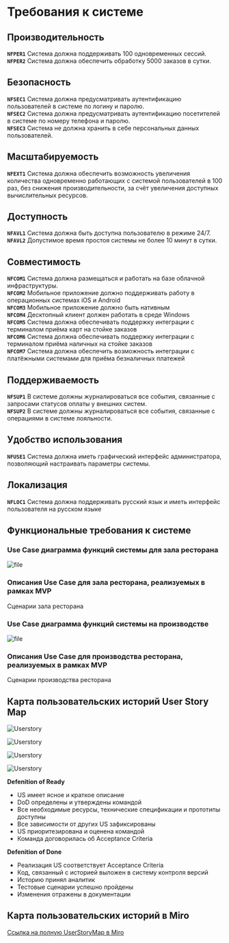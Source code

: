 # Требования к системе

## Производительность
**`NFPER1`** Система должна поддерживать 100 одновременных сессий.<br>
**`NFPER2`** Система должна обеспечить обработку 5000 заказов в сутки.<br>

## Безопасность

**`NFSEC1`** Система должна предусматривать аутентификацию пользователей в системе по логину и паролю.<br>
**`NFSEC2`** Система должна предусматривать аутентификацию посетителей в системе по номеру телефона и паролю.<br>
**`NFSEC3`** Система не должна хранить в себе персональных данных пользователей.<br>

## Масштабируемость

**`NFEXT1`** Система должна обеспечить возможность увеличения количества одновременно работающих с системой пользователей в 100 раз, без снижения производительности, за счёт увеличения доступных вычислительных ресурсов.<br>

## Доступность
**`NFAVL1`** Система должна быть доступна пользователю в режиме 24/7.<br>
**`NFAVL2`** Допустимое время простоя системы не более 10 минут в сутки.<br>

## Совместимость

**`NFCOM1`** Система должна размещаться и работать на базе облачной инфраструктуры.<br>
**`NFCOM2`** Мобильное приложение должно поддерживать работу в операционных системах iOS и Android<br>
**`NFCOM3`** Мобильное приложение должно быть нативным<br>
**`NFCOM4`** Десктопный клиент должен работать в среде Windows<br>
**`NFCOM5`** Система должна обеспечивать поддержку интеграции с терминалом приёма карт на стойке заказов<br>
**`NFCOM6`** Система должна обеспечивать поддержку интеграции с терминалом приёма наличных на стойке заказов<br>
**`NFCOM7`** Система должна обеспечить возможность интеграции с платёжными системами для приёма безналичных платежей<br>

## Поддерживаемость

**`NFSUP1`** В системе должны журналироваться все события, связанные с запросами статусов оплаты у внешних систем.<br>
**`NFSUP2`** В системе должны журналироваться все события, связанные с операциями в системе лояльности.<br>

## Удобство использования
**`NFUSE1`** Система должна иметь графический интерфейс администратора, позволяющий настраивать параметры системы.<br>

## Локализация
**`NFLOC1`** Система должна поддерживать русский язык и иметь интерфейс пользователя на русском языке<br>

## Функциональные требования к системе

### Use Case диаграмма функций системы для зала ресторана

![file](diagrams/out/resto_hall_usecase.svg)

### Описания Use Case для зала ресторана, реализуемых в рамках MVP

Сценарии зала ресторана

### Use Case диаграмма функций системы на производстве

![file](diagrams/out/resto_kitchen_usecase.svg)

### Описания Use Case для производства ресторана, реализуемых в рамках MVP

Сценарии производства ресторана

## Карта пользовательских историй User Story Map

![Userstory](images/Userstorymap_1.jpg)

![Userstory](images/US_Клиент.jpg)

![Userstory](images/US_Менеджер_по_ассартименту.jpg)

![Userstory](images/US_Менеджер_по_гостеприимству_и_технолог.jpg)

**Defenition of Ready** 

- US имеет ясное и краткое описание
- DоD определены и утверждены командой
- Все необходимые ресурсы, технические спецификации и прототипы доступны
- Все зависимости от других US зафиксированы
- US приоритезирована и оценена командой
- Команда договорилась об Acceptance Criteria

**Defenition of Done** 

- Реализация US соответствует Acceptance Criteria
- Код, связанный с историей выложен в систему контроля версий
- Историю принял аналитик
- Тестовые сценарии успешно пройдены
- Изменения отражены в документации

## Карта пользовательских историй в Miro
<a id="raw-url" href="https://otus.ru/redirect/?to=https%3A%2F%2Fmiro.com%2Fapp%2Fboard%2FuXjVNomrtxc%3D%2F%3Fshare_link_id%3D601247181371">Ссылка на полную UserStoryMap в Miro</a>
